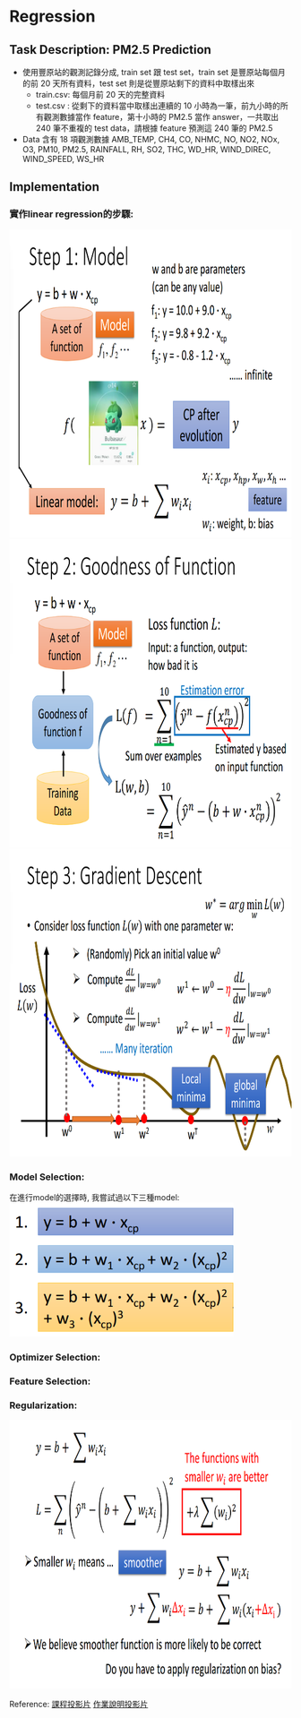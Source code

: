 # Regression
## Task Description: PM2.5 Prediction
* 使用豐原站的觀測記錄分成, train set 跟 test set，train set 是豐原站每個月的前 20 天所有資料，test set 則是從豐原站剩下的資料中取樣出來
  * train.csv: 每個月前 20 天的完整資料
  * test.csv : 從剩下的資料當中取樣出連續的 10 小時為一筆，前九小時的所有觀測數據當作 feature，第十小時的 PM2.5 當作 answer，一共取出 240 筆不重複的 test data，請根據 feature 預測這 240 筆的 PM2.5
* Data 含有 18 項觀測數據 AMB_TEMP, CH4, CO, NHMC, NO, NO2, NOx, O3, PM10, PM2.5, RAINFALL, RH, SO2, THC, WD_HR, WIND_DIREC, WIND_SPEED, WS_HR
## Implementation
### 實作linear regression的步驟:
<img src="graphic/step1.png" width=800 height=550 /> 
<img src="graphic/step2.png" width=800 height=550 /> 
<img src="graphic/step3.png" width=800 height=550 /> 

### Model Selection: <br>
在進行model的選擇時, 我嘗試過以下三種model:  <br>
<img src="graphic/model.png" width=400 height=240 /> 

### Optimizer Selection: <br>
### Feature Selection: <br>
### Regularization: <br>
<img src="graphic/regularization.png" width=800 height=480 /> 

Reference: 
[課程投影片](http://speech.ee.ntu.edu.tw/~tlkagk/courses/ML_2017/Lecture/Regression.pdf)
[作業說明投影片](https://docs.google.com/presentation/d/18MG1wSTTx8AentGnMfIRUp8ipo8bLpgAj16bJoqW-b0/edit#slide=id.g4cd6560e29_0_15)
